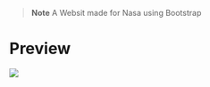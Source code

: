 > __Note__ A Websit made for Nasa using Bootstrap
<h1>Preview</h1>
<img src="https://github.com/furkanevin/NasaWebsite-Bootstrap-/blob/main/20220823_224621.gif"></img>
